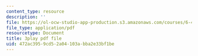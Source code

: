 ```yaml
---
content_type: resource
description: ''
file: https://ol-ocw-studio-app-production.s3.amazonaws.com/courses/6-450-principles-of-digital-communications-i-fall-2006/472ac3959cd52a04103abba2e33bf1be_4TvgSw4SKdk.pdf
file_type: application/pdf
resourcetype: Document
title: 3play pdf file
uid: 472ac395-9cd5-2a04-103a-bba2e33bf1be
---
```

